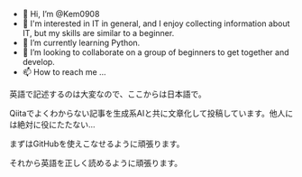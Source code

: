 - 👋 Hi, I’m @Kem0908
- 👀 I'm interested in IT in general, and I enjoy collecting information about IT, but my skills are similar to a beginner.
- 🌱 I’m currently learning Python.
- 💞️ I’m looking to collaborate on a group of beginners to get together and develop.
- 📫 How to reach me ...

<!---
Kem0908/Kem0908 is a ✨ special ✨ repository because its `README.md` (this file) appears on your GitHub profile.
You can click the Preview link to take a look at your changes.
--->

英語で記述するのは大変なので、ここからは日本語で。

Qiitaでよくわからない記事を生成系AIと共に文章化して投稿しています。他人には絶対に役にたたない...

まずはGitHubを使えこなせるように頑張ります。

それから英語を正しく読めるように頑張ります。
